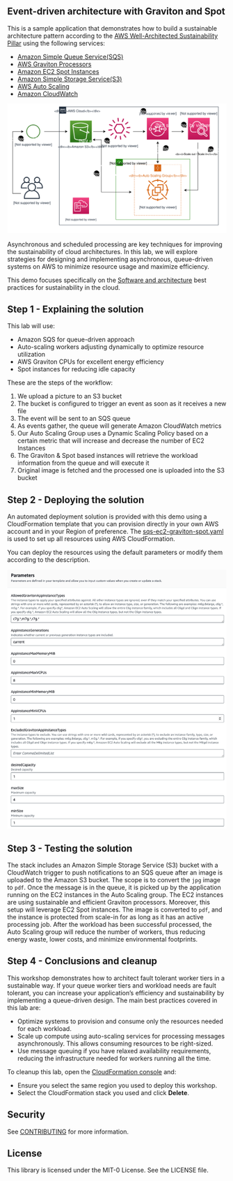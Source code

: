 ## Event-driven architecture with Graviton and Spot

This is a sample application that demonstrates how to build a sustainable architecture pattern according to the [AWS Well-Architected Sustainability Pillar](https://docs.aws.amazon.com/wellarchitected/latest/sustainability-pillar/best-practices-for-sustainability-in-the-cloud.html) using the following services:

* [Amazon Simple Queue Service(SQS)](https://aws.amazon.com/sqs/)
* [AWS Graviton Processors](https://aws.amazon.com/ec2/graviton/)
* [Amazon EC2 Spot Instances](https://aws.amazon.com/ec2/spot/)
* [Amazon Simple Storage Service(S3)](https://aws.amazon.com/s3/)
* [AWS Auto Scaling](https://aws.amazon.com/autoscaling/)
* [Amazon CloudWatch](https://aws.amazon.com/cloudwatch/)

![Architecture](/images/sqs-ec2-graviton-asg.svg)

Asynchronous and scheduled processing are key techniques for improving the sustainability of cloud architectures. In this lab, we will explore strategies for designing and implementing asynchronous, queue-driven systems on AWS to minimize resource usage and maximize efficiency.

This demo focuses specifically on the [Software and architecture](https://docs.aws.amazon.com/wellarchitected/latest/sustainability-pillar/software-and-architecture.html) best practices for sustainability in the cloud.

## Step 1 - Explaining the solution
This lab will use:
- Amazon SQS for queue-driven approach
- Auto-scaling workers adjusting dynamically to optimize resource utilization
- AWS Graviton CPUs for excellent energy efficiency
- Spot instances for reducing idle capacity

These are the steps of the workflow:

1. We upload a picture to an S3 bucket
2. The bucket is configured to trigger an event as soon as it receives a new file
3. The event will be sent to an SQS queue 
4. As events gather, the queue will generate Amazon CloudWatch metrics
5. Our Auto Scaling Group uses a Dynamic Scaling Policy based on a certain metric that will increase and decrease the number of EC2 Instances
6. The Graviton & Spot based instances will retrieve the workload information from the queue and will execute it
7. Original image is fetched and the processed one is uploaded into the S3 bucket

## Step 2 - Deploying the solution
An automated deployment solution is provided with this demo using a CloudFormation template that you can provision directly in your own AWS account and in your Region of preference. The [sqs-ec2-graviton-spot.yaml](sqs-ec2-graviton-spot.yaml) is used to set up all resources using AWS CloudFormation.

You can deploy the resources using the default parameters or modify them according to the description.

![CFNTemplate](/images/CFNQuickCreate.jpg)

## Step 3 - Testing the solution
The stack includes an Amazon Simple Storage Service (S3) bucket with a CloudWatch trigger to push notifications to an SQS queue after an image is uploaded to the Amazon S3 bucket. The scope is to convert the `jpg` image to `pdf`. Once the message is in the queue, it is picked up by the application running on the EC2 instances in the Auto Scaling group. The EC2 instances are using sustainable and efficient Graviton processors. Moreover, this setup will leverage EC2 Spot instances. The image is converted to `pdf`, and the instance is protected from scale-in for as long as it has an active processing job. After the workload has been successful processed, the Auto Scaling group will reduce the number of workers, thus reducing energy waste, lower costs, and minimize environmental footprints.

## Step 4 - Conclusions and cleanup
This workshop demonstrates how to architect fault tolerant worker tiers in a sustainable way. If your queue worker tiers and workload needs are fault tolerant, you can increase your application’s efficiency and sustainability by implementing a queue-driven design. The main best practices covered in this lab are:

- Optimize systems to provision and consume only the resources needed for each workload.
- Scale up compute using auto-scaling services for processing messages asynchronously. This allows consuming resources to be right-sized.
- Use message queuing if you have relaxed availability requirements, reducing the infrastructure needed for workers running all the time.

To cleanup this lab, open the [CloudFormation console](https://console.aws.amazon.com/cloudformation/) and:
- Ensure you select the same region you used to deploy this workshop.
- Select the CloudFormation stack you used and click **Delete**.

## Security

See [CONTRIBUTING](CONTRIBUTING.md#security-issue-notifications) for more information.

## License

This library is licensed under the MIT-0 License. See the LICENSE file.
